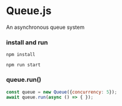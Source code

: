 # Queue.js

An asynchronous queue system

### install and run

`npm install`

`npm run start`

### queue.run()

```javascript
const queue = new Queue({concurrency: 5});
await queue.run(async () => { });
```
